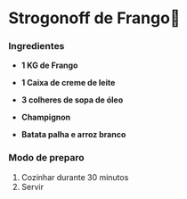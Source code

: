 # Strogonoff de Frango:chicken:

### Ingredientes

- **1 KG de Frango**

- **1 Caixa de creme de leite**

- **3 colheres de sopa de óleo**

- **Champignon**

- **Batata palha e arroz branco**

  

### Modo de preparo

1. Cozinhar durante 30 minutos
2. Servir







